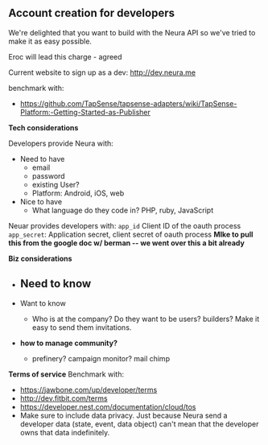 ## Account creation for developers

We're delighted that you want to build with the Neura API so we've tried to make it as easy possible.

Eroc will lead this charge - agreed

Current website to sign up as a dev:
http://dev.neura.me 

benchmark with:  
  - https://github.com/TapSense/tapsense-adapters/wiki/TapSense-Platform:-Getting-Started-as-Publisher 

**Tech considerations**

Developers provide Neura with:
  - Need to have
    - email
    - password
    - existing User?
    - Platform: Android, iOS, web
  - Nice to have
    - What language do they code in? PHP, ruby, JavaScript

Neuar provides developers with:`app_id` Client ID of the oauth process`app_secret`: Application secret, client secret of oauth process **MIke to pull this from the google doc w/ berman -- we went over this a bit already**

**Biz considerations**

  - Need to know
    - 
  - Want to know
    - Who is at the company? Do they want to be users? builders? Make it easy to send them invitations.

    
   - **how to manage community?** 
     -  prefinery? campaign monitor? mail chimp
    

**Terms of service** Benchmark with:

  - https://jawbone.com/up/developer/terms 
  - http://dev.fitbit.com/terms
  - https://developer.nest.com/documentation/cloud/tos
  - Make sure to include data privacy. Just because Neura send a developer data (state, event, data object) can't mean that the developer owns that data indefinitely.
  